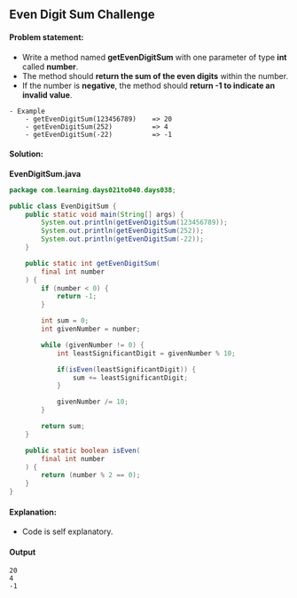 Even Digit Sum Challenge
--

#### Problem statement:

- Write a method named **getEvenDigitSum** with one parameter of type **int** called **number**.
- The method should **return the sum of the even digits** within the number.
- If the number is **negative**, the method should **return -1 to indicate an invalid value**.

```
- Example
	- getEvenDigitSum(123456789)    => 20
	- getEvenDigitSum(252)          => 4
	- getEvenDigitSum(-22)          => -1
```

#### Solution:
**EvenDigitSum.java**
```java
package com.learning.days021to040.days038;

public class EvenDigitSum {
    public static void main(String[] args) {
        System.out.println(getEvenDigitSum(123456789));
        System.out.println(getEvenDigitSum(252));
        System.out.println(getEvenDigitSum(-22));
    }

    public static int getEvenDigitSum(
        final int number
    ) {
        if (number < 0) {
            return -1;
        }

        int sum = 0;
        int givenNumber = number;

        while (givenNumber != 0) {
            int leastSignificantDigit = givenNumber % 10;

            if(isEven(leastSignificantDigit)) {
                sum += leastSignificantDigit;
            }

            givenNumber /= 10;
        }

        return sum;
    }

    public static boolean isEven(
        final int number
    ) {
        return (number % 2 == 0);
    }
}
```

#### Explanation:

- Code is self explanatory.
 
#### Output
 ```
20
4
-1
```